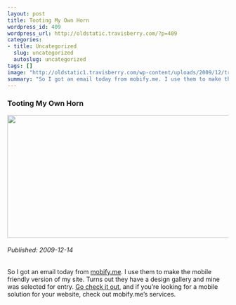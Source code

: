 ```yaml
--- 
layout: post
title: Tooting My Own Horn
wordpress_id: 409
wordpress_url: http://oldstatic.travisberry.com/?p=409
categories: 
- title: Uncategorized
  slug: uncategorized
  autoslug: uncategorized
tags: []
image: "http://oldstatic1.travisberry.com/wp-content/uploads/2009/12/trombone.jpg"
summary: "So I got an email today from mobify.me. I use them to make the mobile friendly version of my site. Turns out they have a design gallery and mine was selected for entry."
---
```

<article class="post clearfix">
  <h3>Tooting My Own Horn</h3>
  <a href="http://oldstatic.travisberry.com/wp-content/uploads/2009/12/trombone.jpg" class="postImageLink"><img src="http://oldstatic1.travisberry.com/wp-content/uploads/2009/12/trombone.jpg" alt="" class="thumbnail alignleft" width=640 height=280 /></a>
  <h6>Published: 2009-12-14</h6>

<p>
So I got an email today from <a href="http://mobify.me/" target="blank">mobify.me</a>. I use them to make the mobile friendly version of my site. Turns out they have a design gallery and mine was selected for entry. <span id="more-409"></span><a href="http://mobify.me/gallery/travisberry/" target="blank">Go check it out</a>, and if you&#8217;re looking for a mobile solution for your website, check out mobify.me&#8217;s services.</p>
</article>